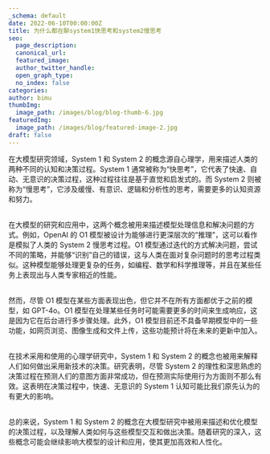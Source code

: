 ```yaml
---
_schema: default
date: 2022-06-10T00:00:00Z
title: 为什么都在聊system1快思考和system2慢思考
seo:
  page_description:
  canonical_url:
  featured_image:
  author_twitter_handle:
  open_graph_type:
  no_index: false
categories:
author: bimu
thumbImg:
  image_path: /images/blog/blog-thumb-6.jpg
featuredImg:
  image_path: /images/blog/featured-image-2.jpg
draft: false
---
```

在大模型研究领域，System 1 和 System 2 的概念源自心理学，用来描述人类的两种不同的认知和决策过程。System 1 通常被称为“快思考”，它代表了快速、自动、无意识的决策过程，这种过程往往是基于直觉和启发式的。而 System 2 则被称为“慢思考”，它涉及缓慢、有意识、逻辑和分析性的思考，需要更多的认知资源和努力。

<br>在大模型的研究和应用中，这两个概念被用来描述模型处理信息和解决问题的方式。例如，OpenAI 的 O1 模型被设计为能够进行更深层次的“推理”，这可以看作是模拟了人类的 System 2 慢思考过程。O1 模型通过迭代的方式解决问题，尝试不同的策略，并能够“识别”自己的错误，这与人类在面对复杂问题时的思考过程类似。这种模型能够处理更复杂的任务，如编程、数学和科学推理等，并且在某些任务上表现出与人类专家相近的性能。

<br>然而，尽管 O1 模型在某些方面表现出色，但它并不在所有方面都优于之前的模型，如 GPT-4o。O1 模型在处理某些任务时可能需要更多的时间来生成响应，这是因为它在后台进行多步骤处理。此外，O1 模型目前还不具备早期模型中的一些功能，如网页浏览、图像生成和文件上传，这些功能预计将在未来的更新中加入。

<br>在技术采用和使用的心理学研究中，System 1 和 System 2 的概念也被用来解释人们如何做出采用新技术的决策。研究表明，尽管 System 2 的理性和深思熟虑的决策过程在预测人们的意图方面非常成功，但在预测实际使用行为方面则不那么有效。这表明在决策过程中，快速、无意识的 System 1 认知可能比我们原先认为的有更大的影响。

<br>总的来说，System 1 和 System 2 的概念在大模型研究中被用来描述和优化模型的决策过程，以及理解人类如何与这些模型交互和做出决策。随着研究的深入，这些概念可能会继续影响大模型的设计和应用，使其更加高效和人性化。